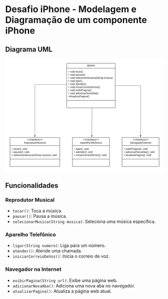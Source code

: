 # Desafio iPhone - Modelagem e Diagramação de um componente iPhone 

## Diagrama UML
![Diagrama UML do iPhone](seets/DiagramaIphone.jpeg)


## Funcionalidades

### Reprodutor Musical
- `tocar()`: Toca a música.
- `pausar()`: Pausa a música.
- `selecionarMusica(String musica)`: Seleciona uma música específica.

### Aparelho Telefônico
- `ligar(String numero)`: Liga para um número.
- `atender()`: Atende uma chamada.
- `iniciarCorreioDeVoz()`: Inicia o correio de voz.

### Navegador na Internet
- `exibirPagina(String url)`: Exibe uma página web.
- `adicionarNovaAba()`: Adiciona uma nova aba no navegador.
- `atualizarPagina()`: Atualiza a página web atual.
